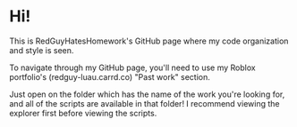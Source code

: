 # Hi!
This is RedGuyHatesHomework's GitHub page where my code organization and style is seen.

To navigate through my GitHub page, you'll need to use my Roblox portfolio's (redguy-luau.carrd.co) "Past work" section.

Just open on the folder which has the name of the work you're looking for, and all of the scripts are available in that folder! I recommend viewing the explorer first before viewing the scripts.
